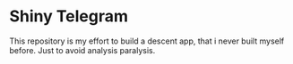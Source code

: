 # Shiny Telegram

This repository is my effort to build a descent app, that i never built myself before. Just to avoid analysis paralysis.